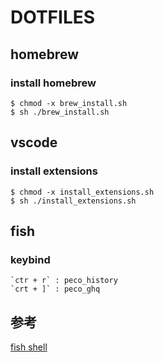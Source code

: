 # DOTFILES

## homebrew
### install homebrew
```
$ chmod -x brew_install.sh
$ sh ./brew_install.sh
```

## vscode

### install extensions
```
$ chmod -x install_extensions.sh
$ sh ./install_extensions.sh
```




## fish
### keybind

```
`ctr + r` : peco_history
`crt + ]` : peco_ghq
``` 

## 参考
[fish shell](https://dev.classmethod.jp/etc/fish-shell-life/)
